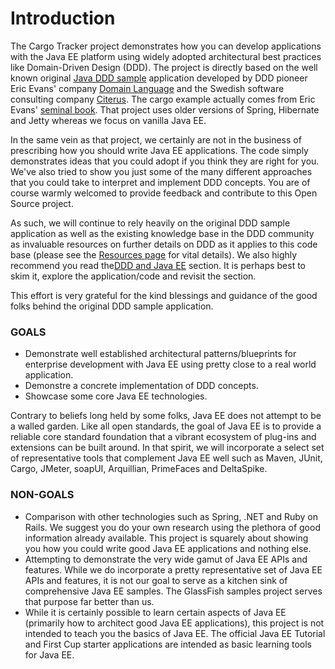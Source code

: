 # Introduction

The Cargo Tracker project demonstrates how you can develop applications with the Java EE platform using widely adopted architectural best practices like Domain-Driven Design \(DDD\). The project is directly based on the well known original [Java DDD sample](http://dddsample.sourceforge.net/) application developed by DDD pioneer Eric Evans' company [Domain Language](http://domainlanguage.com/) and the Swedish software consulting company [Citerus](http://www.citerus.se/). The cargo example actually comes from Eric Evans' [seminal book](http://www.amazon.com/Domain-Driven-Design-Tackling-Complexity-Software/dp/0321125215). That project uses older versions of Spring, Hibernate and Jetty whereas we focus on vanilla Java EE.

In the same vein as that project, we certainly are not in the business of prescribing how you should write Java EE applications. The code simply demonstrates ideas that you could adopt if you think they are right for you. We've also tried to show you just some of the many different approaches that you could take to interpret and implement DDD concepts. You are of course warmly welcomed to provide feedback and contribute to this Open Source project.

As such, we will continue to rely heavily on the original DDD sample application as well as the existing knowledge base in the DDD community as invaluable resources on further details on DDD as it applies to this code base \(please see the [Resources page](https://java.net/projects/cargotracker/pages/Resources) for vital details\). We also highly recommend you read the[DDD and Java EE](https://java.net/projects/cargotracker/pages/Home#DDD_and_Java_EE) section. It is perhaps best to skim it, explore the application/code and revisit the section.

This effort is very grateful for the kind blessings and guidance of the good folks behind the original DDD sample application.

### GOALS

* Demonstrate well established architectural patterns/blueprints for enterprise development with Java EE using pretty close to a real world application.
* Demonstre a concrete implementation of DDD concepts.
* Showcase some core Java EE technologies.

Contrary to beliefs long held by some folks, Java EE does not attempt to be a walled garden. Like all open standards, the goal of Java EE is to provide a reliable core standard foundation that a vibrant ecosystem of plug-ins and extensions can be built around. In that spirit, we will incorporate a select set of representative tools that complement Java EE well such as Maven, JUnit, Cargo, JMeter, soapUI, Arquillian, PrimeFaces and DeltaSpike.

### NON-GOALS

* Comparison with other technologies such as Spring, .NET and Ruby on Rails. We suggest you do your own research using the plethora of good information already available. This project is squarely about showing you how you could write good Java EE applications and nothing else.
* Attempting to demonstrate the very wide gamut of Java EE APIs and features. While we do incorporate a pretty representative set of Java EE APIs and features, it is not our goal to serve as a kitchen sink of comprehensive Java EE samples. The GlassFish samples project serves that purpose far better than us.
* While it is certainly possible to learn certain aspects of Java EE \(primarily how to architect good Java EE applications\), this project is not intended to teach you the basics of Java EE. The official Java EE Tutorial and First Cup starter applications are intended as basic learning tools for Java EE.

